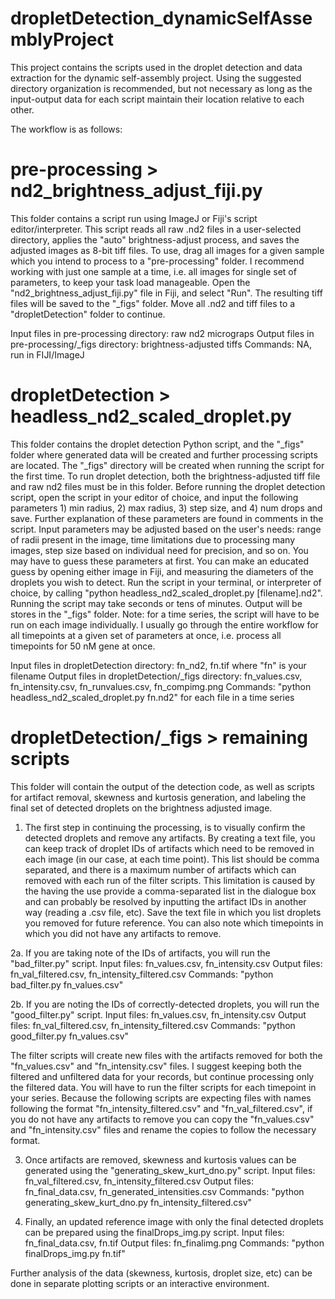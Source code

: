 # dropletDetection_dynamicSelfAssemblyProject
This project contains the scripts used in the droplet detection and data extraction for the dynamic self-assembly project. Using the suggested directory organization is recommended, but not necessary as long as the input-output data for each script maintain their location relative to each other.

The workflow is as follows:

# pre-processing > nd2_brightness_adjust_fiji.py

This folder contains a script run using ImageJ or Fiji's script editor/interpreter. This script reads all raw .nd2 files in a user-selected directory, applies the "auto" brightness-adjust process, and saves the adjusted images as 8-bit tiff files. To use, drag all images for a given sample which you intend to process to a "pre-processing" folder. I recommend working with just one sample at a time, i.e. all images for single set of parameters, to keep your task load manageable. Open the "nd2_brightness_adjust_fiji.py" file in Fiji, and select "Run". The resulting tiff files will be saved to the "_figs" folder. Move all .nd2 and tiff files to a "dropletDetection" folder to continue.

Input files in pre-processing directory: raw nd2 micrograps
Output files in pre-processing/_figs directory: brightness-adjusted tiffs
Commands: NA, run in FIJI/ImageJ

# dropletDetection > headless_nd2_scaled_droplet.py

This folder contains the droplet detection Python script, and the "_figs" folder where generated data will be created and further processing scripts are located. The "_figs" directory will be created when running the script for the first time. To run droplet detection, both the brightness-adjusted tiff file and raw nd2 files must be in this folder. Before running the droplet detection script, open the script in your editor of choice, and input the following parameters 1) min radius, 2) max radius, 3) step size, and 4) num drops and save. Further explanation of these parameters are found in comments in the script. Input parameters may be adjusted based on the user's needs: range of radii present in the image, time limitations due to processing many images, step size based on individual need for precision, and so on. You may have to guess these parameters at first. You can make an educated guess by opening either image in Fiji, and measuring the diameters of the droplets you wish to detect. Run the script in your terminal, or interpreter of choice, by calling "python headless_nd2_scaled_droplet.py [filename].nd2". Running the script may take seconds or tens of minutes. Output will be stores in the "_figs" folder. Note: for a time series, the script will have to be run on each image individually. I usually go through the entire workflow for all timepoints at a given set of parameters at once, i.e. process all timepoints for 50 nM gene at once.

Input files in dropletDetection directory: fn_nd2, fn.tif where "fn" is your filename
Output files in dropletDetection/_figs directory: fn_values.csv, fn_intensity.csv, fn_runvalues.csv, fn_compimg.png 
Commands: "python headless_nd2_scaled_droplet.py fn.nd2" for each file in a time series

# dropletDetection/_figs > remaining scripts

This folder will contain the output of the detection code, as well as scripts for artifact removal, skewness and kurtosis generation, and labeling the final set of detected droplets on the brightness adjusted image. 
  
  1. The first step in continuing the processing, is to visually confirm the detected droplets and remove any artifacts. By creating a text file, you can keep track of droplet IDs of artifacts which need to be removed in each image (in our case, at each time point). This list should be comma separated, and there is a maximum number of artifacts which can removed with each run of the filter scripts. This limitation is caused by the having the use provide a comma-separated list in the dialogue box and can probably be resolved by inputting the artifact IDs in another way (reading a .csv file, etc). Save the text file in which you list droplets you removed for future reference. You can also note which timepoints in which you did not have any artifacts to remove.
  
  2a. If you are taking note of the IDs of artifacts, you will run the "bad_filter.py" script.
    Input files: fn_values.csv, fn_intensity.csv
    Output files: fn_val_filtered.csv, fn_intensity_filtered.csv
    Commands: "python bad_filter.py fn_values.csv" 
  
  2b. If you are noting the IDs of correctly-detected droplets, you will run the "good_filter.py" script. 
    Input files: fn_values.csv, fn_intensity.csv
    Output files: fn_val_filtered.csv, fn_intensity_filtered.csv
    Commands: "python good_filter.py fn_values.csv" 
  
The filter scripts will create new files with the artifacts removed for both the "fn_values.csv" and "fn_intensity.csv" files. I suggest keeping both the filtered and unfiltered data for your records, but continue processing only the filtered data. You will have to run the filter scripts for each timepoint in your series. Because the following scripts are expecting files with names following the format "fn_intensity_filtered.csv" and "fn_val_filtered.csv", if you do not have any artifacts to remove you can copy the "fn_values.csv" and "fn_intensity.csv" files and rename the copies to follow the necessary format. 
  
  3. Once artifacts are removed, skewness and kurtosis values can be generated using the "generating_skew_kurt_dno.py" script.
    Input files: fn_val_filtered.csv, fn_intensity_filtered.csv
    Output files: fn_final_data.csv, fn_generated_intensities.csv
    Commands: "python generating_skew_kurt_dno.py fn_intensity_filtered.csv"
    
  4. Finally, an updated reference image with only the final detected droplets can be prepared using the finalDrops_img.py script.
    Input files: fn_final_data.csv, fn.tif
    Output files: fn_finalimg.png
    Commands: "python finalDrops_img.py fn.tif" 
    
Further analysis of the data (skewness, kurtosis, droplet size, etc)  can be done in separate plotting scripts or an interactive environment.


